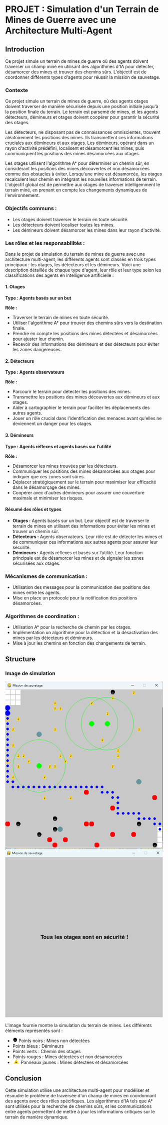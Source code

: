 # PROJET : Simulation d'un Terrain de Mines de Guerre avec une Architecture Multi-Agent

## Introduction
Ce projet simule un terrain de mines de guerre où des agents doivent traverser un champ miné en utilisant des algorithmes d'IA pour détecter, désamorcer des mines et trouver des chemins sûrs. L'objectif est de coordonner différents types d'agents pour réussir la mission de sauvetage.


### Contexte
Ce projet simule un terrain de mines de guerre, où des agents otages doivent traverser de manière sécurisée depuis une position initiale jusqu'à la position finale du terrain. Le terrain est parsemé de mines, et les agents détecteurs, démineurs et otages doivent coopérer pour garantir la sécurité des otages.

Les détecteurs, ne disposant pas de connaissances omniscientes, trouvent aléatoirement les positions des mines. Ils transmettent ces informations cruciales aux démineurs et aux otages. Les démineurs, opérant dans un rayon d'activité prédéfini, localisent et désamorcent les mines, puis communiquent les positions des mines désamorcées aux otages.

Les otages utilisent l'algorithme A* pour déterminer un chemin sûr, en considérant les positions des mines découvertes et non désamorcées comme des obstacles à éviter. Lorsqu'une mine est désamorcée, les otages recalculent leur chemin en intégrant les nouvelles informations de terrain. L'objectif global est de permettre aux otages de traverser intelligemment le terrain miné, en prenant en compte les changements dynamiques de l'environnement.

### Objectifs communs :
   - Les otages doivent traverser le terrain en toute sécurité.
   - Les détecteurs doivent localiser toutes les mines.
   - Les démineurs doivent désamorcer les mines dans leur rayon d'activité.

### Les rôles et les responsabilités :
   Dans le projet de simulation du terrain de mines de guerre avec une architecture multi-agent, les différents agents sont classés en trois types principaux : les otages, les détecteurs et les démineurs. Voici une description détaillée de chaque type d'agent, leur rôle et leur type selon les classifications des agents en intelligence artificielle :

#### 1. Otages  

**Type : Agents basés sur un but**

**Rôle :**
- Traverser le terrain de mines en toute sécurité.
- Utiliser l'algorithme A* pour trouver des chemins sûrs vers la destination finale.
- Prendre en compte les positions des mines détectées et désamorcées pour ajuster leur chemin.
- Recevoir des informations des démineurs et des détecteurs pour éviter les zones dangereuses.
    
#### 2. Détecteurs
**Type : Agents observateurs**

**Rôle :**
- Parcourir le terrain pour détecter les positions des mines.
- Transmettre les positions des mines découvertes aux démineurs et aux otages.
- Aider à cartographier le terrain pour faciliter les déplacements des autres agents.
- Jouer un rôle crucial dans l'identification des menaces avant qu'elles ne deviennent un danger pour les otages.

 #### 3. Démineurs
**Type : Agents réflexes et agents basés sur l’utilité**

**Rôle :**
- Désamorcer les mines trouvées par les détecteurs.
- Communiquer les positions des mines désamorcées aux otages pour indiquer que ces zones sont sûres.
- Déplacer stratégiquement sur le terrain pour maximiser leur efficacité dans le désamorçage des mines.
- Coopérer avec d'autres démineurs pour assurer une couverture maximale et minimiser les risques.
    
#### Résumé des rôles et types
- **Otages :** Agents basés sur un but. Leur objectif est de traverser le terrain de mines en utilisant des informations pour éviter les mines et trouver un chemin sûr.
- **Détecteurs :** Agents observateurs. Leur rôle est de détecter les mines et de communiquer ces informations aux autres agents pour assurer leur sécurité.
- **Démineurs :** Agents réflexes et basés sur l’utilité. Leur fonction principale est de désamorcer les mines et de signaler les zones sécurisées aux otages.

 

### Mécanismes de communication :
   - Utilisation des messages pour la communication des positions des mines entre les agents.
   - Mise en place un protocole pour la notification des positions désamorcées.

### Algorithmes de coordination :
   - Utilisation A* pour la recherche de chemin par les otages.
   - Implémentation un algorithme pour la détection et la désactivation des mines par les détecteurs et démineurs.
   - Mise à jour les chemins en fonction des changements de terrain.

## Structure
 

### Image de simulation
<img src="image/terrain.png" alt="Terrain miné">
<img src="image/Final.png" alt="Misson terminée">

L'image fournie montre la simulation du terrain de mines. Les différents éléments représentés sont :

- <img src="image/R.png" height="15" alt="Mine"> Points noirs : Mines non détectées
- Points bleus : Démineurs
- Points verts : Chemin des otages
- Points rouges : Mines détectées et non désamorcées
- <img src="image/demi.png" height="15" alt="Position safe"> Panneaux jaunes : Mines détectées et désamorcées

## Conclusion
Cette simulation utilise une architecture multi-agent pour modéliser et résoudre le problème de traversée d'un champ de mines en coordonnant des agents avec des rôles spécifiques. Les algorithmes d'IA tels que A* sont utilisés pour la recherche de chemins sûrs, et les communications entre agents permettent de mettre à jour les informations critiques sur le terrain de manière dynamique.
